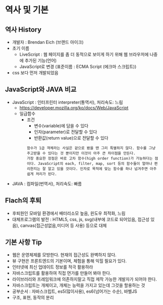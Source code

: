 # 역사 및 기본

## 역사 History
  - 개발자 : Brendan Eich (브랜드 아이크)
  - 초기 이름
    - LiveScript : 웹 페이지를 좀 더 동적으로 보이게 하기 위해 웹 브라우저에 나중에 추가된 기능(언어)
    - JavaScript로 변경 (표준이름 : ECMA Script (에크마 스크립트))
  - css 보다 먼저 개발되었음

## JavaScript와 JAVA 비교
  - JavaScript : 인터프린터 interpreter(통역서), 처리속도: 느림
    - https://developer.mozilla.org/ko/docs/Web/JavaScript
    - 일급함수
      - 조건
        - 변수(variable)에 담을 수 있다
        - 인자(parameter)로 전달할 수 있다
        - 반환값(return value)으로 전달할 수 있다
        ```
        함수가 1급 객체라는 사실은 겉으로 봤을 땐 그리 특별하지 않다. 함수를 그냥 주고받을 수 있다는 것 뿐이지만 이것이 아주 큰 차이점을 만든다.
        가장 중요한 장점은 바로 고차 함수(high order function)가 가능하다는 점이다. JavaScript의 each, filter, map, sort 등의 함수들이 얼마나 편리한지는 잘 알고 있을 것이다. 인자로 목적에 맞는 함수를 하나 넘겨주면 아주 쉽게 처리가 된다.
        ```
  - JAVA : 컴파일(번역서), 처리속도: 빠름

## Flach의 후퇴
  - 후퇴원인 모바일 환경에서 배터리소모 높음, 윈도우 최적화, 느림
  - 대체프로그램의 발전 : HTML5, css, js, svg(내부에 코드로 되어있음, 접근성 있음), canvas(접근성없음,미디어 등 사용) 등으로 대체


## 기본 사항 Tip
  - 웹은 운영체제를 모방한다. 현재의 접근성도 완벽하지 않다.
  - 뷰 구현은 프론트엔드의 기본이며, 체험을 통해 익힐 필요가 있다.
  - 인터넷에 최신 업데이트 정보를 적극 활용하라
  - 자바스크립트를 활용하여 직접 먼가를 만들어 봐야 한다.
  - 라이브러리와 프레임워크에 의존하지말고 직접 제작 가능한 개발자가 되어야 한다.
  - 자바스크립트는 개체이고, 개체는 능력을 가지고 있는데 그것을 할용하는 것
  - 공부순서 : 자바스크립트, es5(많이사용), es6(넘어가는 수순), 바벨JS
  - 구조, 표현, 동작의 분리
